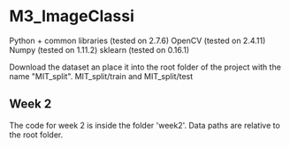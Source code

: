 # M3_ImageClassi

Python + common libraries (tested on 2.7.6)
OpenCV (tested on 2.4.11)
Numpy (tested on 1.11.2)
sklearn (tested on 0.16.1)

Download the dataset an place it into the root folder of the project with the name "MIT_split".
MIT_split/train and MIT_split/test

## Week 2
The code for week 2 is inside the folder 'week2'.
Data paths are relative to the root folder. 